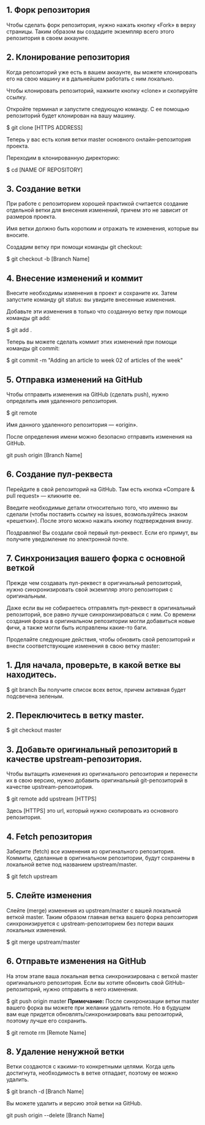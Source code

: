 

## 1. Форк репозитория

Чтобы сделать форк репозитория, нужно нажать кнопку «Fork» в верху страницы. Таким образом вы создадите экземпляр всего этого репозитория в своем аккаунте.

## 2. Клонирование репозитория
Когда репозиторий уже есть в вашем аккаунте, вы можете клонировать его на свою машину и в дальнейшем работать с ним локально.

Чтобы клонировать репозиторий, нажмите кнопку «clone» и скопируйте ссылку.

Откройте терминал и запустите следующую команду. С ее помощью репозиторий будет клонирован на вашу машину.

$ git clone [HTTPS ADDRESS]

Теперь у вас есть копия ветки master основного онлайн-репозитория проекта.

Переходим в клонированную директорию:

$ cd [NAME OF REPOSITORY]

## 3. Создание ветки
При работе с репозиторием хорошей практикой считается создание отдельной ветки для внесения изменений, причем это не зависит от размеров проекта.

Имя ветки должно быть коротким и отражать те изменения, которые вы вносите.

Создадим ветку при помощи команды git checkout:

$ git checkout -b [Branch Name]

## 4. Внесение изменений и коммит
Внесите необходимы изменения в проект и сохраните их. Затем запустите команду git status: вы увидите внесенные изменения.

Добавьте эти изменения в только что созданную ветку при помощи команды git add:

$ git add .

Теперь вы можете сделать коммит этих изменений при помощи команды git commit:

$ git commit -m "Adding an article to week 02 of articles of the week"

## 5. Отправка изменений на GitHub

Чтобы отправить изменения на GitHub (сделать push), нужно определить имя удаленного репозитория.

$ git remote

Имя данного удаленного репозитория — «origin».

После определения имени можно безопасно отправить изменения на GitHub.

git push origin [Branch Name]

## 6. Создание пул-реквеста
Перейдите в свой репозиторий на GitHub. Там есть кнопка «Compare & pull request» — кликните ее.

Введите необходимые детали относительно того, что именно вы сделали (чтобы поставить ссылку на issues, возмользуйтесь знаком «решетки»). После этого можно нажать кнопку подтверждения внизу.

Поздравляю! Вы создали свой первый пул-реквест. Если его примут, вы получите уведомление по электронной почте.

## 7. Синхронизация вашего форка с основной веткой
Прежде чем создавать пул-реквест в оригинальный репозиторий, нужно синхронизировать свой экземпляр этого репозитория с оригинальным.

Даже если вы не собираетесь отправлять пул-реквест в оригинальный репозиторий, все равно лучше синхронизироваться с ним. Со времени создания форка в оригинальном репозитории могли добавиться новые фичи, а также могли быть исправлены какие-то баги.

Проделайте следующие действия, чтобы обновить свой репозиторий и внести соответствующие изменения в свою ветку master:

## 1. Для начала, проверьте, в какой ветке вы находитесь.

$ git branch
Вы получите список всех веток, причем активная будет подсвечена зеленым.

## 2. Переключитесь в ветку master.
$ git checkout master

## 3. Добавьте оригинальный репозиторий в качестве upstream-репозитория.
Чтобы вытащить изменения из оригинального репозитория и перенести их в свою версию, нужно добавить оригинальный git-репозиторий в качестве upstream-репозитория.

$ git remote add upstream [HTTPS]

Здесь [HTTPS] это url, который нужно скопировать из основного репозитория.

## 4. Fetch репозитория
Заберите (fetch) все изменения из оригинального репозитория. Коммиты, сделанные в оригинальном репозитории, будут сохранены в локальной ветке под названием upstream/master.

$ git fetch upstream

## 5. Слейте изменения
Слейте (merge) изменения из upstream/master с вашей локальной веткой master. Таким образом главная ветка вашего форка репозитория синхронизируется с upstream-репозиторием без потери ваших локальных изменений.

$ git merge upstream/master

## 6. Отправьте изменения на GitHub
На этом этапе ваша локальная ветка синхронизирована с веткой master оригинального репозитория. Если вы хотите обновить свой GitHub-репозиторий, нужно отправить в него изменения.

$ git push origin master
**Примечание:** После синхронизации ветки master вашего форка вы можете при желании удалить remote. Но в будущем вам еще придется обновлять/синхронизировать ваш репозиторий, поэтому лучше его сохранить.

$ git remote rm [Remote Name]

## 8. Удаление ненужной ветки
Ветки создаются с какими-то конкретными целями. Когда цель достигнута, необходимость в ветке отпадает, поэтому ее можно удалить.

$ git branch -d [Branch Name]

Вы можете удалить и версию этой ветки на GitHub.

git push origin --delete [Branch Name]
